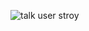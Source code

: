 ![talk user stroy](https://pic1.zhimg.com/80/v2-acfb3249e658bd133ed5446bd5b78460_720w.webp?source=1def8aca)
